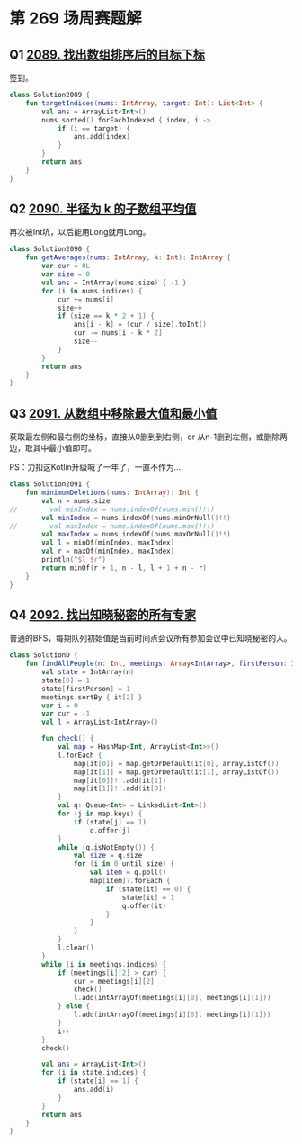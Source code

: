 # 第 269 场周赛题解

## Q1 [2089. 找出数组排序后的目标下标](https://leetcode-cn.com/problems/find-target-indices-after-sorting-array/)

签到。

```kotlin
class Solution2089 {
    fun targetIndices(nums: IntArray, target: Int): List<Int> {
        val ans = ArrayList<Int>()
        nums.sorted().forEachIndexed { index, i ->
            if (i == target) {
                ans.add(index)
            }
        }
        return ans
    }
}
```

## Q2 [2090. 半径为 k 的子数组平均值](https://leetcode-cn.com/problems/k-radius-subarray-averages/)

再次被Int坑，以后能用Long就用Long。

```kotlin
class Solution2090 {
    fun getAverages(nums: IntArray, k: Int): IntArray {
        var cur = 0L
        var size = 0
        val ans = IntArray(nums.size) { -1 }
        for (i in nums.indices) {
            cur += nums[i]
            size++
            if (size == k * 2 + 1) {
                ans[i - k] = (cur / size).toInt()
                cur -= nums[i - k * 2]
                size--
            }
        }
        return ans
    }
}
```

## Q3 [2091. 从数组中移除最大值和最小值](https://leetcode-cn.com/problems/removing-minimum-and-maximum-from-array/)

获取最左侧和最右侧的坐标，直接从0删到到右侧，or 从n-1删到左侧，或删除两边，取其中最小值即可。

PS：力扣这Kotlin升级喊了一年了，一直不作为...

```Kotlin
class Solution2091 {
    fun minimumDeletions(nums: IntArray): Int {
        val n = nums.size
//        val minIndex = nums.indexOf(nums.min()!!)
        val minIndex = nums.indexOf(nums.minOrNull()!!)
//        val maxIndex = nums.indexOf(nums.max()!!)
        val maxIndex = nums.indexOf(nums.maxOrNull()!!)
        val l = minOf(minIndex, maxIndex)
        val r = maxOf(minIndex, maxIndex)
        println("$l $r")
        return minOf(r + 1, n - l, l + 1 + n - r)
    }
}
```

## Q4 [2092. 找出知晓秘密的所有专家](https://leetcode-cn.com/problems/find-all-people-with-secret/)

普通的BFS，每期队列初始值是当前时间点会议所有参加会议中已知晓秘密的人。

```kotlin
class SolutionD {
    fun findAllPeople(n: Int, meetings: Array<IntArray>, firstPerson: Int): List<Int> {
        val state = IntArray(n)
        state[0] = 1
        state[firstPerson] = 1
        meetings.sortBy { it[2] }
        var i = 0
        var cur = -1
        val l = ArrayList<IntArray>()

        fun check() {
            val map = HashMap<Int, ArrayList<Int>>()
            l.forEach {
                map[it[0]] = map.getOrDefault(it[0], arrayListOf())
                map[it[1]] = map.getOrDefault(it[1], arrayListOf())
                map[it[0]]!!.add(it[1])
                map[it[1]]!!.add(it[0])
            }
            val q: Queue<Int> = LinkedList<Int>()
            for (j in map.keys) {
                if (state[j] == 1)
                    q.offer(j)
            }
            while (q.isNotEmpty()) {
                val size = q.size
                for (i in 0 until size) {
                    val item = q.poll()
                    map[item]?.forEach {
                        if (state[it] == 0) {
                            state[it] = 1
                            q.offer(it)
                        }
                    }
                }
            }
            l.clear()
        }
        while (i in meetings.indices) {
            if (meetings[i][2] > cur) {
                cur = meetings[i][2]
                check()
                l.add(intArrayOf(meetings[i][0], meetings[i][1]))
            } else {
                l.add(intArrayOf(meetings[i][0], meetings[i][1]))
            }
            i++
        }
        check()

        val ans = ArrayList<Int>()
        for (i in state.indices) {
            if (state[i] == 1) {
                ans.add(i)
            }
        }
        return ans
    }
}
```